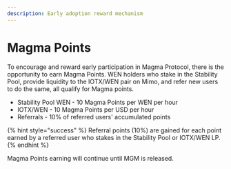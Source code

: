 ```yaml
---
description: Early adoption reward mechanism
---
```


# Magma Points

To encourage and reward early participation in Magma Protocol, there is the opportunity to earn Magma Points. WEN holders who stake in the Stability Pool, provide liquidity to the IOTX/WEN pair on Mimo, and refer new users to do the same, all qualify for Magma points.

* Stability Pool WEN - 10 Magma Points per WEN per hour
* IOTX/WEN - 10 Magma Points per USD per hour
* Referrals - 10% of referred users' accumulated points

{% hint style="success" %}
Referral points (10%) are gained for each point earned by a referred user who stakes in the Stability Pool or IOTX/WEN LP.
{% endhint %}

Magma Points earning will continue until MGM is released.
